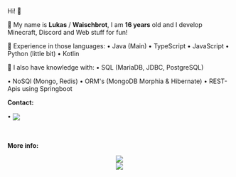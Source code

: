 Hi! 👋

:bust_in_silhouette: My name is **Lukas** / **Waischbrot**, I am **16 years** old and I develop Minecraft, Discord and Web stuff for fun!

🚀 Experience in those languages:
• Java (Main)
• TypeScript
• JavaScript
• Python (little bit)
• Kotlin

📜 I also have knowledge with:
• SQL (MariaDB, JDBC, PostgreSQL)

• NoSQl (Mongo, Redis)
• ORM's (MongoDB Morphia & Hibernate)
• REST-Apis using Springboot

<div>
<p>
  <b>
    Contact:
  </b>
</p>

  •	<a href="mailto:waischbrot@quantentunnel.de">
      <img align="center" src="https://img.shields.io/badge/waischbrot@quantentunnel.de-0A0A0A?style=for-the-badge&logo=microsoft-outlook&logoColor=white">
    </a>
</div>
ﾠ
<p>
  <b>
    More info:
  </b>
</p>

<div align="center">
  <a href="https://github.com/Waischbrot">
    <img src="https://komarev.com/ghpvc/?username=Waischbrot&style=for-the-badge">
  </a>
</div>

<div align="center">
  <a href="https://github.com/Waischbrot">
    <img align="center" src="https://github-readme-stats.vercel.app/api?username=Waischbrot&repo=Waischbrot&count_private=true&include_all_commits=true&show_icons=true&theme=midnight-purple&card_width=1080">
  </a>
</div>
